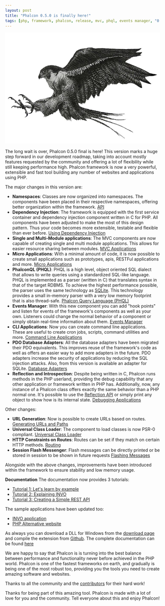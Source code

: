```yaml
---
layout: post
title: "Phalcon 0.5.0 is finally here!"
tags: [php, framework, phalcon, release, mvc, phql, events manager, "0.5", "0.x"]
---
```

![image](/assets/files/2012-09-17-phalcon-attacking.jpg)

The long wait is over, Phalcon 0.5.0 final is here! This version marks a huge step forward in our development roadmap, taking into account mostly features requested by the community and offering a lot of flexibility while still keeping performance high. Phalcon framework is now a very powerful, extensible and fast tool building any number of websites and applications using PHP.

The major changes in this version are:

<!--more-->
- **Namespaces**: Classes are now organized into namespaces. The components have been placed in their respective namespaces, offering better organization within the framework. [API](https://phalcon.io/api)
- **Dependency Injection**: The framework is equipped with the first service container and dependency injection component written in C for PHP. All components have been adjusted to make the most of this design pattern. Thus your code becomes more extensible, testable and flexible than ever before. [Using Dependency Injection](https://docs.phalcon.io/latest/en/di)
- **Single and Multi-Module applications**: The MVC components are now capable of creating single and multi module applications. This allows for easier resource sharing between modules. [MVC Applications](https://docs.phalcon.io/latest/en/mvc)
- **Micro Applications**: With a minimal amount of code, it is now possible to create small applications such as  prototypes, apis, RESTFul applications and more. [Micro Applications](https://docs.phalcon.io/latest/en/micro)
- **PhalconQL (PHQL)**: PHQL is a high level, object oriented SQL dialect that allows to write queries using a standardized SQL-like language. PHQL is implemented as a parser (written in C) that translates syntax in that of the target RDBMS. To achieve the highest performance possible, the parser uses the same technology as [SQLite](http://en.wikipedia.org/wiki/Lemon_Parser_Generator). This technology provides a small in-memory parser with a very low memory footprint that is also thread-safe. [Phalcon Query Language (PHQL)](https://docs.phalcon.io/latest/en/phql)
- **Events Manager**: With this new component you can add "hook points" and listen for events of the framework's components as well as your own. Listeners could change the normal behavior of a component or simply obtain real-time information about them. [Events Manager](https://docs.phalcon.io/latest/en/events)
- **CLI Applications**: Now you can create command line applications. These are useful to create cron jobs, scripts, command utilities and more. [Command Line Applications](https://docs.phalcon.io/latest/en/cli)
- **PDO Database Adapters**: All the database adapters have been migrated their PDO equivalents. This improves reuse of the framework's code as well as offers an easier way to add more adapters in the future. PDO adapters increase the security of applications by reducing the SQL injection attacks. Also, from this version is available an adapter for SQLite. [Database Adapters](https://docs.phalcon.io/latest/en/db#database-adapters)
- **Reflection and Introspection**: Despite being written in C, Phalcon runs methods in the PHP userland, providing the debug capability that any other application or framework written in PHP has. Additionally, now, any instance of a Phalcon class offers exactly the same behavior than a PHP normal one. It's possible to use the [Reflection API](http://www.php.net/manual/en/book.reflection.php) or simply print any object to show how is its internal state. [Debugging Applications](https://docs.phalcon.io/latest/en/debug)

Other changes:

- **URL Generation**: Now is possible to create URLs based on routes. [Generating URLs and Paths](https://docs.phalcon.io/latest/en/url)
- **Universal Class Loader**: The component to load classes is now PSR-0 compliant. [Universal Class Loader](https://docs.phalcon.io/latest/en/loader)
- **HTTP Constraints on Routes**: Routes can be set if they match on certain HTTP methods. [Routing](https://docs.phalcon.io/latest/en/routing)
- **Session Flash Messenger**: Flash messages can be directly printed or be stored in session to be shown in future requests [Flashing Messages](https://docs.phalcon.io/latest/en/flash)

Alongside with the above changes, improvements have been introduced within the framework to ensure stability and low memory usage.

**Documentation**
The documentation now provides 3 tutorials:

- [Tutorial 1: Let's learn by example](https://docs.phalcon.io/latest/en/tutorial)
- [Tutorial 2: Explaining INVO](https://docs.phalcon.io/latest/en/tutorial-invo)
- [Tutorial 3: Creating a Simple REST API](https://docs.phalcon.io/latest/en/tutorial-rest)

The sample applications have been updated too:

- [INVO application](https://blog.phalcon.io/post/invo-a-sample-application)
- [PHP Alternative website](https://blog.phalcon.io/post/sample-application-php-alternative-site)

As always you can download a DLL for Windows from the [download page](https://phalcon.io/download) and compile the extension from [Github](https://github.com/phalcon/cphalcon/). The complete documentation can be found [here](https://docs.phalcon.io/)

We are happy to say that Phalcon is is turning into the best balance between performance and functionality never before achieved in the PHP world. Phalcon is one of the fastest frameworks on earth, and gradually is being one of the most robust too, providing you the tools you need to create amazing software and websites.

Thanks to all the community and the [contributors](https://github.com/phalcon/cphalcon/graphs/contributors?from=2012-07-30&to=2012-09-15&type=c) for their hard work!

Thanks for being part of this amazing tool. Phalcon is made with a lot of love for you and the community. Tell everyone about this and enjoy Phalcon!


